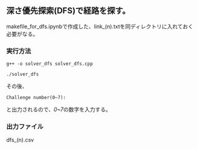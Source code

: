 ## 深さ優先探索(DFS)で経路を探す。
 
 makefile_for_dfs.ipynbで作成した、link_(n).txtを同ディレクトリに入れておく必要がなる。

### 実行方法

```
g++ -o solver_dfs solver_dfs.cpp
```

```
./solver_dfs
```
 
 その後、
 
 ```
 Challenge number(0~7): 
 ```
 
 と出力されるので、*0~7*の数字を入力する。

### 出力ファイル

dfs_(n).csv
